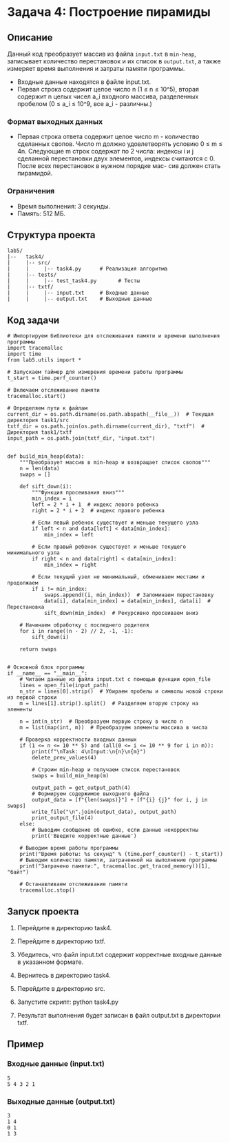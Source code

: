 # Задача 4: Построение пирамиды

## Описание

Данный код преобразует массив из файла `input.txt` в `min-heap`, записывает количество перестановок и их список в `output.txt`, а также измеряет время выполнения и затраты памяти программы.
- Входные данные находятся в файле input.txt.
- Первая строка содержит
целое число n (1 ≤ n ≤ 10^5), вторая содержит n целых чисел a_i входного
массива, разделенных пробелом (0 ≤ a_i ≤ 10^9, все a_i - различны.)

### Формат выходных данных
- Первая строка ответа содержит целое число m - количество сделанных свопов. Число m должно
удовлетворять условию 0 ≤ m ≤ 4n. Следующие m строк содержат по 2 числа: индексы i и j сделанной перестановки двух элементов,
индексы считаются с 0. После всех перестановок в нужном порядке мас-
сив должен стать пирамидой.

### Ограничения
- Время выполнения: 3 секунды.
- Память: 512 МБ.

## Структура проекта
```
lab5/
|--   task4/
|     |-- src/
|     |     |-- task4.py      # Реализация алгоритма
|     |-- tests/
|     |     |-- test_task4.py       # Тесты
|     |-- txtf/
|     |     |-- input.txt     # Входные данные
|     |     |-- output.txt    # Выходные данные
```
## Код задачи
```
# Импортируем библиотеки для отслеживания памяти и времени выполнения программы
import tracemalloc
import time
from lab5.utils import *

# Запускаем таймер для измерения времени работы программы
t_start = time.perf_counter()

# Включаем отслеживание памяти
tracemalloc.start()

# Определяем пути к файлам
current_dir = os.path.dirname(os.path.abspath(__file__))  # Текущая директория task1/src
txtf_dir = os.path.join(os.path.dirname(current_dir), "txtf")  # Директория task1/txtf
input_path = os.path.join(txtf_dir, "input.txt")


def build_min_heap(data):
    """Преобразует массив в min-heap и возвращает список свопов"""
    n = len(data)
    swaps = []

    def sift_down(i):
        """Функция просеивания вниз"""
        min_index = i
        left = 2 * i + 1  # индекс левого ребенка
        right = 2 * i + 2  # индекс правого ребенка

        # Если левый ребенок существует и меньше текущего узла
        if left < n and data[left] < data[min_index]:
            min_index = left

        # Если правый ребенок существует и меньше текущего минимального узла
        if right < n and data[right] < data[min_index]:
            min_index = right

        # Если текущий узел не минимальный, обмениваем местами и продолжаем
        if i != min_index:
            swaps.append((i, min_index))  # Запоминаем перестановку
            data[i], data[min_index] = data[min_index], data[i]  # Перестановка
            sift_down(min_index)  # Рекурсивно просеиваем вниз

    # Начинаем обработку с последнего родителя
    for i in range((n - 2) // 2, -1, -1):
        sift_down(i)

    return swaps


# Основной блок программы
if __name__ == "__main__":
    # Читаем данные из файла input.txt с помощью функции open_file
    lines = open_file(input_path)
    n_str = lines[0].strip()  # Убираем пробелы и символы новой строки из первой строки
    m = lines[1].strip().split()  # Разделяем вторую строку на элементы

    n = int(n_str)  # Преобразуем первую строку в число n
    m = list(map(int, m))  # Преобразуем элементы массива в числа

    # Проверка корректности входных данных
    if (1 <= n <= 10 ** 5) and (all(0 <= i <= 10 ** 9 for i in m)):
        print(f"\nTask: 4\nInput:\n{n}\n{m}")
        delete_prev_values(4)

        # Строим min-heap и получаем список перестановок
        swaps = build_min_heap(m)

        output_path = get_output_path(4)
        # Формируем содержимое выходного файла
        output_data = [f"{len(swaps)}"] + [f"{i} {j}" for i, j in swaps]
        write_file("\n".join(output_data), output_path)
        print_output_file(4)
    else:
        # Выводим сообщение об ошибке, если данные некорректны
        print('Введите корректные данные')

    # Выводим время работы программы
    print("Время работы: %s секунд" % (time.perf_counter() - t_start))
    # Выводим количество памяти, затраченной на выполнение программы
    print("Затрачено памяти:", tracemalloc.get_traced_memory()[1], "байт")

    # Останавливаем отслеживание памяти
    tracemalloc.stop()

```
## Запуск проекта

1. Перейдите в директорию task4.
2. Перейдите в директорию txtf.
3. Убедитесь, что файл input.txt содержит корректные входные данные в указанном формате.
4. Вернитесь в директорию task4.
5. Перейдите в директорию src.
6. Запустите скрипт:
      python task4.py
   
7. Результат выполнения будет записан в файл output.txt в директории txtf.

## Пример

### Входные данные (input.txt)
```
5
5 4 3 2 1
```


### Выходные данные (output.txt)
```
3
1 4
0 1
1 3
```
